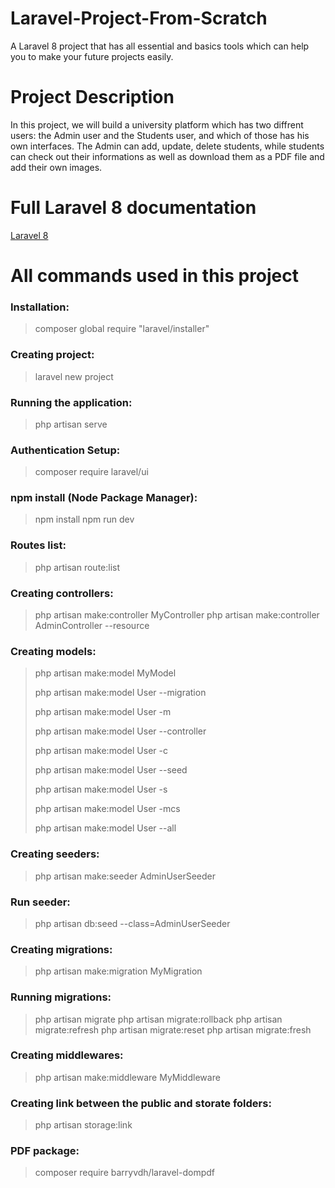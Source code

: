 # Laravel-Project-From-Scratch
A Laravel 8 project that has all essential and basics tools which can help you to make your future projects easily. 

# Project Description
In this project, we will build a university platform which has two diffrent users: the Admin user and the Students user, and which of those has his own interfaces. The Admin can add, update, delete students, while students can check out their informations as well as download them as a PDF file and add their own images.

# Full Laravel 8 documentation
[Laravel 8](https://laravel.com/docs/8.x/)

# All commands used in this project
### Installation:
> composer global require "laravel/installer"

### Creating project:
> laravel new project

### Running the application:
> php artisan serve

### Authentication Setup:
> composer require laravel/ui

### npm install (Node Package Manager):
> npm install
> npm run dev

### Routes list:
> php artisan route:list

### Creating controllers:
> php artisan make:controller MyController
> php artisan make:controller AdminController --resource

### Creating models:
> php artisan make:model MyModel
> 
> php artisan make:model User --migration
> 
> php artisan make:model User -m
> 
> php artisan make:model User --controller
> 
> php artisan make:model User -c
> 
> php artisan make:model User --seed
> 
> php artisan make:model User -s
> 
> php artisan make:model User -mcs
> 
> php artisan make:model User --all

### Creating seeders:
> php artisan make:seeder AdminUserSeeder

### Run seeder:
> php artisan db:seed --class=AdminUserSeeder

### Creating migrations:
> php artisan make:migration MyMigration

### Running migrations:
> php artisan migrate
> php artisan migrate:rollback
> php artisan migrate:refresh
> php artisan migrate:reset
> php artisan migrate:fresh

### Creating middlewares:
> php artisan make:middleware MyMiddleware

### Creating link between the public and storate folders:
> php artisan storage:link

### PDF package:
> composer require barryvdh/laravel-dompdf
